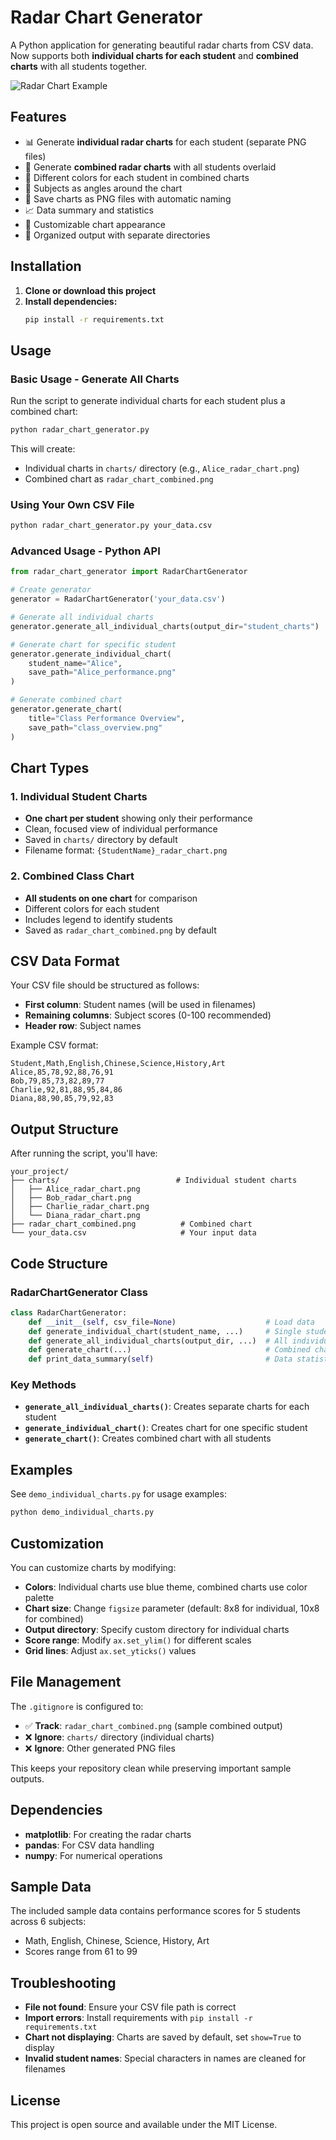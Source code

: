 # Radar Chart Generator

A Python application for generating beautiful radar charts from CSV data. Now supports both **individual charts for each student** and **combined charts** with all students together.

![Radar Chart Example](radar_chart_combined.png)

## Features

- 📊 Generate **individual radar charts** for each student (separate PNG files)
- 🎯 Generate **combined radar charts** with all students overlaid
- 🎨 Different colors for each student in combined charts
- 📐 Subjects as angles around the chart
- 💾 Save charts as PNG files with automatic naming
- 📈 Data summary and statistics
- 🔧 Customizable chart appearance
- 📁 Organized output with separate directories

## Installation

1. **Clone or download this project**
2. **Install dependencies:**
   ```bash
   pip install -r requirements.txt
   ```

## Usage

### Basic Usage - Generate All Charts
Run the script to generate individual charts for each student plus a combined chart:
```bash
python radar_chart_generator.py
```

This will create:
- Individual charts in `charts/` directory (e.g., `Alice_radar_chart.png`)
- Combined chart as `radar_chart_combined.png`

### Using Your Own CSV File
```bash
python radar_chart_generator.py your_data.csv
```

### Advanced Usage - Python API

```python
from radar_chart_generator import RadarChartGenerator

# Create generator
generator = RadarChartGenerator('your_data.csv')

# Generate all individual charts
generator.generate_all_individual_charts(output_dir="student_charts")

# Generate chart for specific student
generator.generate_individual_chart(
    student_name="Alice",
    save_path="Alice_performance.png"
)

# Generate combined chart
generator.generate_chart(
    title="Class Performance Overview",
    save_path="class_overview.png"
)
```

## Chart Types

### 1. Individual Student Charts
- **One chart per student** showing only their performance
- Clean, focused view of individual performance
- Saved in `charts/` directory by default
- Filename format: `{StudentName}_radar_chart.png`

### 2. Combined Class Chart
- **All students on one chart** for comparison
- Different colors for each student
- Includes legend to identify students
- Saved as `radar_chart_combined.png` by default

## CSV Data Format

Your CSV file should be structured as follows:
- **First column**: Student names (will be used in filenames)
- **Remaining columns**: Subject scores (0-100 recommended)
- **Header row**: Subject names

Example CSV format:
```csv
Student,Math,English,Chinese,Science,History,Art
Alice,85,78,92,88,76,91
Bob,79,85,73,82,89,77
Charlie,92,81,88,95,84,86
Diana,88,90,85,79,92,83
```

## Output Structure

After running the script, you'll have:
```
your_project/
├── charts/                          # Individual student charts
│   ├── Alice_radar_chart.png
│   ├── Bob_radar_chart.png
│   ├── Charlie_radar_chart.png
│   └── Diana_radar_chart.png
├── radar_chart_combined.png          # Combined chart
└── your_data.csv                     # Your input data
```

## Code Structure

### RadarChartGenerator Class

```python
class RadarChartGenerator:
    def __init__(self, csv_file=None)                    # Load data
    def generate_individual_chart(student_name, ...)     # Single student chart
    def generate_all_individual_charts(output_dir, ...)  # All individual charts
    def generate_chart(...)                              # Combined chart
    def print_data_summary(self)                         # Data statistics
```

### Key Methods

- **`generate_all_individual_charts()`**: Creates separate charts for each student
- **`generate_individual_chart()`**: Creates chart for one specific student  
- **`generate_chart()`**: Creates combined chart with all students

## Examples

See `demo_individual_charts.py` for usage examples:
```bash
python demo_individual_charts.py
```

## Customization

You can customize charts by modifying:
- **Colors**: Individual charts use blue theme, combined charts use color palette
- **Chart size**: Change `figsize` parameter (default: 8x8 for individual, 10x8 for combined)
- **Output directory**: Specify custom directory for individual charts
- **Score range**: Modify `ax.set_ylim()` for different scales
- **Grid lines**: Adjust `ax.set_yticks()` values

## File Management

The `.gitignore` is configured to:
- ✅ **Track**: `radar_chart_combined.png` (sample combined output)
- ❌ **Ignore**: `charts/` directory (individual charts)
- ❌ **Ignore**: Other generated PNG files

This keeps your repository clean while preserving important sample outputs.

## Dependencies

- **matplotlib**: For creating the radar charts
- **pandas**: For CSV data handling  
- **numpy**: For numerical operations

## Sample Data

The included sample data contains performance scores for 5 students across 6 subjects:
- Math, English, Chinese, Science, History, Art
- Scores range from 61 to 99

## Troubleshooting

- **File not found**: Ensure your CSV file path is correct
- **Import errors**: Install requirements with `pip install -r requirements.txt`
- **Chart not displaying**: Charts are saved by default, set `show=True` to display
- **Invalid student names**: Special characters in names are cleaned for filenames

## License

This project is open source and available under the MIT License.

